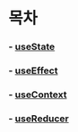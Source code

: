 # 목차

### - [useState](useState.md)

### - [useEffect](useEffect.md)

### - [useContext](useContext.md)

### - [useReducer](useReducer.md)